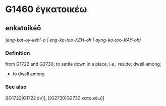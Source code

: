 # G1460 ἐγκατοικέω

## enkatoikéō

_(eng-kat-oy-keh'-o | eng-ka-too-KEH-oh | ayng-ka-too-KAY-oh)_

### Definition

from G1722 and G2730; to settle down in a place, i.e., reside; dwell among; 

- to dwell among

### See also

[[G1722|G1722 ἐν]], [[G2730|G2730 κατοικέω]]
